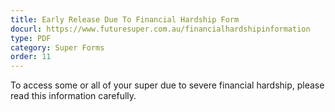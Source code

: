 ```yaml
---
title: Early Release Due To Financial Hardship Form
docurl: https://www.futuresuper.com.au/financialhardshipinformation
type: PDF
category: Super Forms
order: 11
---
```


To access some or all of your super due to severe financial hardship, please read this information carefully.
